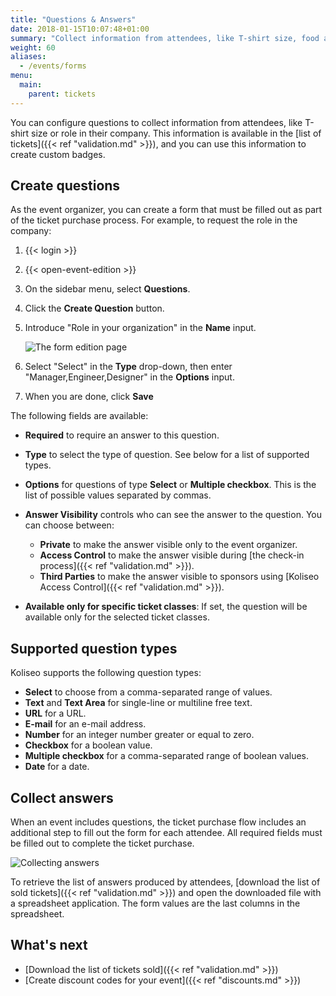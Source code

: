 ```yaml
---
title: "Questions & Answers"
date: 2018-01-15T10:07:48+01:00
summary: "Collect information from attendees, like T-shirt size, food allergies, or role in their company."
weight: 60
aliases:
  - /events/forms
menu:
  main:
    parent: tickets
---
```


You can configure questions to collect information from attendees, like T-shirt size or role in their company. This information is available in the [list of tickets]({{< ref "validation.md" >}}), and you can use this information to create custom badges.

## Create questions

As the event organizer, you can create a form that must be filled out as part of the ticket purchase process. For example, to request the role in the company:

1. {{< login >}}
1. {{< open-event-edition >}}
1. On the sidebar menu, select **Questions**.
1. Click the **Create Question** button.
1. Introduce "Role in your organization" in the **Name** input.

   ![The form edition page](/img/screenshots/events/questions-edit.avif)

1. Select "Select" in the **Type** drop-down, then enter "Manager,Engineer,Designer" in the **Options** input.
1. When you are done, click **Save**

The following fields are available:

- **Required** to require an answer to this question.
- **Type** to select the type of question. See below for a list of supported types.
- **Options** for questions of type **Select** or **Multiple checkbox**. This is the list of possible values separated by commas.
- **Answer Visibility** controls who can see the answer to the question. You can choose between:

  - **Private** to make the answer visible only to the event organizer.
  - **Access Control** to make the answer visible during [the check-in process]({{< ref "validation.md" >}}).
  - **Third Parties** to make the answer visible to sponsors using [Koliseo Access Control]({{< ref "validation.md" >}}).

- **Available only for specific ticket classes**: If set, the question will be available only for the selected ticket classes.

## Supported question types

Koliseo supports the following question types:

- **Select** to choose from a comma-separated range of values.
- **Text** and **Text Area** for single-line or multiline free text.
- **URL** for a URL.
- **E-mail** for an e-mail address.
- **Number** for an integer number greater or equal to zero.
- **Checkbox** for a boolean value.
- **Multiple checkbox** for a comma-separated range of boolean values.
- **Date** for a date.

## Collect answers

When an event includes questions, the ticket purchase flow includes an additional step to fill out the form for each attendee. All required fields must be filled out to complete the ticket purchase.

![Collecting answers](/img/screenshots/events/answers-edit.avif)

To retrieve the list of answers produced by attendees, [download the list of sold tickets]({{< ref "validation.md" >}}) and open the downloaded file with a spreadsheet application. The form values are the last columns in the spreadsheet.

## What's next

- [Download the list of tickets sold]({{< ref "validation.md" >}})
- [Create discount codes for your event]({{< ref "discounts.md" >}})

